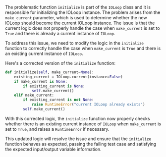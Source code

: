 The problematic function `initialize` is part of the `IOLoop` class and it is responsible for initializing the IOLoop instance. The problem arises from the `make_current` parameter, which is used to determine whether the new IOLoop should become the current IOLoop instance. The issue is that the current logic does not properly handle the case when `make_current` is set to `True` and there is already a current instance of `IOLoop`.

To address this issue, we need to modify the logic in the `initialize` function to correctly handle the case when `make_current` is `True` and there is an existing current instance of `IOLoop`. 

Here's a corrected version of the `initialize` function:

```python
def initialize(self, make_current=None):
    existing_current = IOLoop.current(instance=False)
    if make_current is None:
        if existing_current is None:
            self.make_current()
    elif make_current:
        if existing_current is not None:
            raise RuntimeError("current IOLoop already exists")
        self.make_current()
```

With this corrected logic, the `initialize` function now properly checks whether there is an existing current instance of `IOLoop` when `make_current` is set to `True`, and raises a `RuntimeError` if necessary.

This updated logic will resolve the issue and ensure that the `initialize` function behaves as expected, passing the failing test case and satisfying the expected input/output variable information.